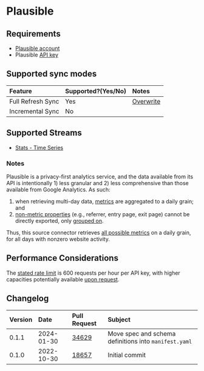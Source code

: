 # Plausible

## Requirements
* [Plausible account](https://plausible.io/)
* Plausible [API key](https://plausible.io/docs/stats-api)

## Supported sync modes
| Feature | Supported?\(Yes/No\) | Notes |
| :--- | :--- | :--- |
| Full Refresh Sync | Yes | [Overwrite](https://docs.airbyte.com/understanding-airbyte/connections/full-refresh-overwrite) |
| Incremental Sync | No |  |

## Supported Streams
* [Stats - Time Series](https://plausible.io/docs/stats-api#get-apiv1statstimeseries)

### Notes
Plausible is a privacy-first analytics service, and the data available from its API is intentionally 1) less granular and 2) less comprehensive than those available from Google Analytics. As such:

1. when retrieving multi-day data, [metrics](https://plausible.io/docs/stats-api#metrics) are aggregated to a daily grain; and
2. [non-metric properties](https://plausible.io/docs/stats-api#properties) (e.g., referrer, entry page, exit page) cannot be directly exported, only [grouped on](https://plausible.io/docs/stats-api#get-apiv1statsbreakdown).

Thus, this source connector retrieves [all possible metrics](https://plausible.io/docs/stats-api#metrics) on a daily grain, for all days with nonzero website activity.

## Performance Considerations
The [stated rate limit](https://plausible.io/docs/stats-api) is 600 requests per hour per API key, with higher capacities potentially available [upon request](https://plausible.io/contact).

## Changelog

| Version | Date       | Pull Request | Subject                                                    |
|:--------|:-----------| :----------- |:-----------------------------------------------------------|
| 0.1.1 | 2024-01-30 | [34629](https://github.com/airbytehq/airbyte/pull/34629) | Move spec and schema definitions into `manifest.yaml` |
| 0.1.0   | 2022-10-30 | [18657](https://github.com/airbytehq/airbyte/pull/18657) | Initial commit |
